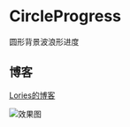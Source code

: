 # CircleProgress
圆形背景波浪形进度

## 博客
[Lories的博客](https://zouxiaobang.github.io)

![效果图](/CircleProgress)